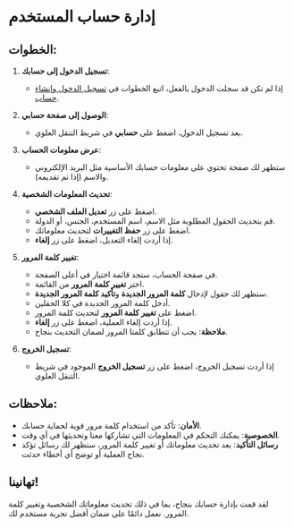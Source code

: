 # إدارة حساب المستخدم

## الخطوات:

1. **تسجيل الدخول إلى حسابك**:

   - إذا لم تكن قد سجلت الدخول بالفعل، اتبع الخطوات في [تسجيل الدخول وإنشاء حساب](login-signup.md).

2. **الوصول إلى صفحة حسابي**:

   - بعد تسجيل الدخول، اضغط على **حسابي** في شريط التنقل العلوي.

3. **عرض معلومات الحساب**:

   - ستظهر لك صفحة تحتوي على معلومات حسابك الأساسية مثل البريد الإلكتروني والاسم (إذا تم تقديمه).

4. **تحديث المعلومات الشخصية**:

   - اضغط على زر **تعديل الملف الشخصي**.
   - قم بتحديث الحقول المطلوبة مثل الاسم، اسم المستخدم، الجنس، أو الدولة.
   - اضغط على زر **حفظ التغييرات** لتحديث معلوماتك.
   - إذا أردت إلغاء التعديل، اضغط على زر **إلغاء**.

5. **تغيير كلمة المرور**:

   - في صفحة الحساب، ستجد قائمة اختيار في أعلى الصفحة.
   - اختر **تغيير كلمة المرور** من القائمة.
   - ستظهر لك حقول لإدخال **كلمة المرور الجديدة** و**تأكيد كلمة المرور الجديدة**.
   - أدخل كلمة المرور الجديدة في كلا الحقلين.
   - اضغط على **تغيير كلمة المرور** لتحديث كلمة المرور.
   - إذا أردت إلغاء العملية، اضغط على زر **إلغاء**.
   - **ملاحظة**: يجب أن تتطابق كلمتا المرور لضمان التحديث بنجاح.

6. **تسجيل الخروج**:

   - إذا أردت تسجيل الخروج، اضغط على زر **تسجيل الخروج** الموجود في شريط التنقل العلوي.

## ملاحظات:

- **الأمان**: تأكد من استخدام كلمة مرور قوية لحماية حسابك.
- **الخصوصية**: يمكنك التحكم في المعلومات التي تشاركها معنا وتحديثها في أي وقت.
- **رسائل التأكيد**: بعد تحديث معلوماتك أو تغيير كلمة المرور، ستظهر لك رسائل تؤكد نجاح العملية أو توضح أي أخطاء حدثت.

## تهانينا!

لقد قمت بإدارة حسابك بنجاح، بما في ذلك تحديث معلوماتك الشخصية وتغيير كلمة المرور. نعمل دائمًا على ضمان أفضل تجربة مستخدم لك.